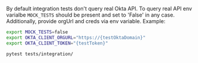 By default integration tests don't query real Okta API.
To query real API env varialbe `MOCK_TESTS` should be present and set to 'False' in any case.
Additionally, provide orgUrl and creds via env variable. Example:

```sh
export MOCK_TESTS=false
export OKTA_CLIENT_ORGURL="https://{testOktaDomain}"
export OKTA_CLIENT_TOKEN="{testToken}"

pytest tests/integration/
```
